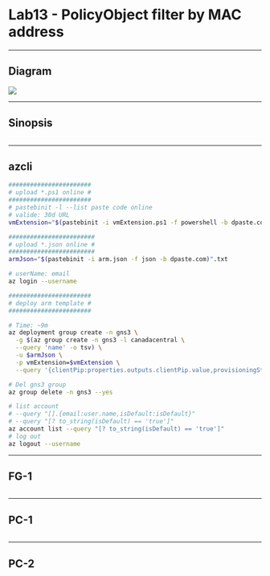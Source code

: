 # Lab13 - PolicyObject filter by MAC address

---

## Diagram
[<img src="https://i.imgur.com/AOrMDJ7.png">](https://i.imgur.com/AOrMDJ7.png)

---

## Sinopsis
````md
````

---

## azcli
````bash
#######################
# upload *.ps1 online #
#######################
# pastebinit -l --list paste code online
# valide: 30d URL
vmExtension="$(pastebinit -i vmExtension.ps1 -f powershell -b dpaste.com)".txt

########################
# upload *.json online #
########################
armJson="$(pastebinit -i arm.json -f json -b dpaste.com)".txt

# userName: email
az login --username 

#######################
# deploy arm template #
#######################

# Time: ~9m
az deployment group create -n gns3 \
  -g $(az group create -n gns3 -l canadacentral \
  --query 'name' -o tsv) \
  -u $armJson \
  -p vmExtension=$vmExtension \
  --query '{clientPip:properties.outputs.clientPip.value,provisioningState:properties.provisioningState}'

# Del gns3 group
az group delete -n gns3 --yes

# list account
# --query "[].{email:user.name,isDefault:isDefault}"
# --query "[? to_string(isDefault) == 'true']"
az account list --query "[? to_string(isDefault) == 'true']"
# log out
az logout --username
````

---

## FG-1
````ruby
````

---

## PC-1
````bash
````

---

## PC-2
````bash
````
